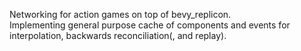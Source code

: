 Networking for action games on top of bevy_replicon.  
Implementing general purpose cache of components and events for interpolation, backwards reconciliation(, and replay).